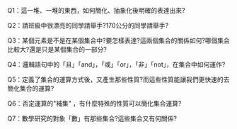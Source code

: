 Q1：這一堆、一堆的東西，如何簡化、抽象化後明確的表達出來?

Q2：請班級中很漂亮的同學請舉手?170公分的同學請舉手?

Q3：某個元素是不是在某個集合中?要怎樣表達?這兩個集合的關係如何?哪個集合比較大?還是只是某個集合的一部分?

Q4：邏輯語句中的「且」「and」，「或」「or」，「非」「not」，在集合中如何運作?

Q5：定義了集合的運算方式後，又產生那些性質?而這些性質能讓我們更快速的去簡化集合的運算?

Q6：否定運算的"補集" ，有什麼特殊的性質可以簡化集合運算?

Q7：數學研究的對象「數」有那些集合?這些集合又有何關係?

